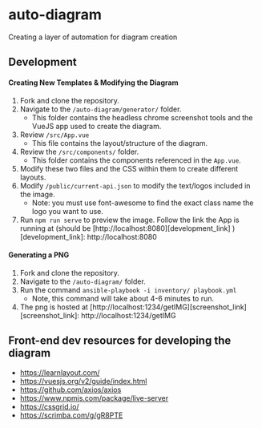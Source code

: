 # auto-diagram
Creating a layer of automation for diagram creation

## Development
#### Creating New Templates & Modifying the Diagram
1. Fork and clone the repository.
2. Navigate to the `/auto-diagram/generator/` folder.
    - This folder contains the headless chrome screenshot tools and the VueJS app used to create the diagram.
3. Review `/src/App.vue`
    - This file contains the layout/structure of the diagram.
4. Review the `/src/components/` folder.
    - This folder contains the components referenced in the `App.vue`.
5. Modify these two files and the CSS within them to create different layouts.
6. Modify `/public/current-api.json` to modify the text/logos included in the image.
    - Note: you must use font-awesome to find the exact class name the logo you want to use.
6. Run `npm run serve` to preview the image. Follow the link the App is running at (should be [http://localhost:8080][development_link]  )
[development_link]: http://localhost:8080


#### Generating a PNG
1. Fork and clone the repository.
2. Navigate to the `/auto-diagram/` folder.
3. Run the command `ansible-playbook -i inventory/ playbook.yml`
    - Note, this command will take about 4-6 minutes to run.
4. The png is hosted at [http://localhost:1234/getIMG][screenshot_link]
[screenshot_link]: http://localhost:1234/getIMG

## Front-end dev resources for developing the diagram

- https://learnlayout.com/
- https://vuesjs.org/v2/guide/index.html
- https://github.com/axios/axios
- https://www.npmjs.com/package/live-server
- https://cssgrid.io/
- https://scrimba.com/g/gR8PTE
